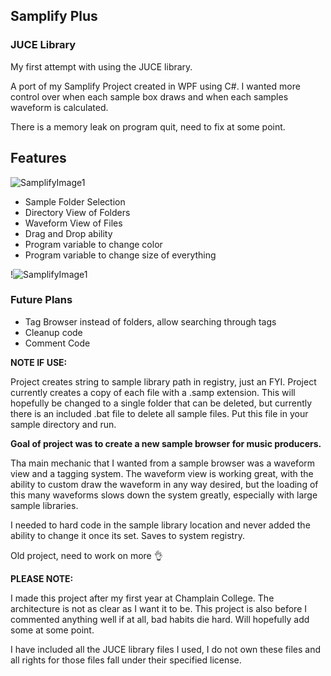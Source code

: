 ## Samplify Plus
### JUCE Library

My first attempt with using the JUCE library. 

A port of my Samplify Project created in WPF using C#. I wanted more control over when each sample box draws and when each samples waveform is calculated. 

There is a memory leak on program quit, need to fix at some point.

## Features
![SamplifyImage1](https://i.imgur.com/GoQHlHo.png)
- Sample Folder Selection
- Directory View of Folders
- Waveform View of Files
- Drag and Drop ability
- Program variable to change color
- Program variable to change size of everything

!![SamplifyImage1](https://i.imgur.com/LbgovDd.png)

### Future Plans

- Tag Browser instead of folders, allow searching through tags
- Cleanup code
- Comment Code


**NOTE IF USE:**

Project creates string to sample library path in registry, just an FYI.
Project currently creates a copy of each file with a .samp extension. This will hopefully be changed to a single folder that can be deleted, but currently there is an included .bat file to delete all sample files. Put this file in your sample directory and run.


__Goal of project was to create a new sample browser for music producers.__

Tha main mechanic that I wanted from a sample browser was a waveform view and a tagging system. The waveform view is working great, with the ability to custom draw the waveform in any way desired, but the loading of this many waveforms slows down the system greatly, especially with large sample libraries.



I needed to hard code in the sample library location and never added the ability to change it once its set. Saves to system registry.

Old project, need to work on more :ok_hand:

**PLEASE NOTE:**

I made this project after my first year at Champlain College. The architecture is not as clear as I want it to be.
This project is also before I commented anything well if at all, bad habits die hard. Will hopefully add some at some point.



I have included all the JUCE library files I used, I do not own these files and all rights for those files fall under their specified license.
